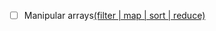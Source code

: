 

* [ ] Manipular arrays[(filter | map | sort | reduce)](https://developer.mozilla.org/es/docs/Web/JavaScript/Reference/Global_Objects/Array/)
